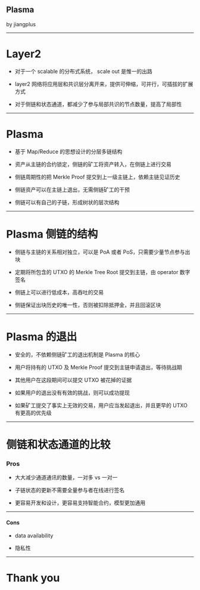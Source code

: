 
## Plasma
by jiangplus

---

# Layer2

 * 对于一个 scalable 的分布式系统， scale out 是惟一的出路

 * layer2 网络将应用层和共识层分离开来，提供可伸缩，可并行，可插拔的扩展方式

 * 对于侧链和状态通道，都减少了参与局部共识的节点数量，提高了局部性

---

# Plasma

 * 基于 Map/Reduce 的思想设计的分层多链结构

 * 资产从主链的合约锁定，侧链的矿工将资产转入，在侧链上进行交易

 * 侧链周期性的把 Merkle Proof 提交到上一级主链上，依赖主链见证历史

 * 侧链资产可以在主链上退出，无需侧链矿工的干预

 * 侧链可以有自己的子链，形成树状的层次结构

---

# Plasma 侧链的结构

 * 侧链与主链的关系相对独立，可以是 PoA 或者 PoS，只需要少量节点参与出块

 * 定期将所包含的 UTXO 的 Merkle Tree Root 提交到主链，由 operator 数字签名

 * 侧链上可以进行低成本，高吞吐的交易

 * 侧链保证出块历史的唯一性，否则被扣除抵押金，并且回滚区块

---

# Plasma 的退出

 * 安全的，不依赖侧链矿工的退出机制是 Plasma 的核心

 * 用户将持有的 UTXO 及 Merkle Proof 提交到主链申请退出，等待挑战期

 * 其他用户在这段期间可以提交 UTXO 被花掉的证据

 * 如果用户的退出没有有效的挑战，则可以成功提现

 * 如果矿工提交了事实上无效的交易，用户应当发起退出，并且更早的 UTXO 有更高的优先级

---

# 侧链和状态通道的比较

### Pros

 * 大大减少通道通讯的数量，一对多 vs 一对一

 * 子链状态的更新不需要全量参与者在线进行签名

 * 更容易开发和设计，更容易支持智能合约，模型更加通用

---

#### Cons

 * data availability

 * 隐私性

---

# Thank you
